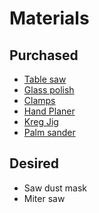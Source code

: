 # Materials

## Purchased
- [Table saw](https://www.amazon.com/Bosch-Power-Tools-Tablesaw-4100-10/dp/B07BZVKF8M?SubscriptionId=AKIAIF3SEL65EBNKF3XA&tag=wwqc-t-20&linkCode=xm2&camp=2025&creative=165953&creativeASIN=B07BZVKF8M&th=1)
- [Glass polish](https://www.amazon.com/gp/product/B00YUTXYVY/ref=ppx_yo_dt_b_asin_title_o00_s00?ie=UTF8&psc=1)
- [Clamps](https://www.amazon.com/gp/product/B000FA0BMW/ref=asin_title?ie=UTF8&psc=1)
- [Hand Planer](https://www.amazon.com/gp/product/B00OW5AJTG/ref=asin_title?ie=UTF8&psc=1)
- [Kreg Jig](https://www.amazon.com/gp/product/B001DYFISG/ref=asin_title?ie=UTF8&th=1)
- [Palm sander](https://www.amazon.com/gp/product/B00BD5G9VA/ref=asin_title?ie=UTF8&psc=1)

## Desired
- Saw dust mask
- Miter saw
